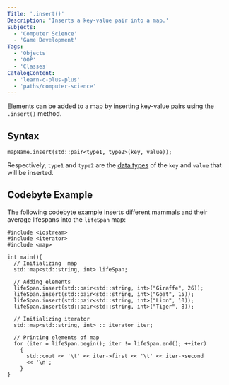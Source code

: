 ```yaml
---
Title: '.insert()'
Description: 'Inserts a key-value pair into a map.'
Subjects:
  - 'Computer Science'
  - 'Game Development'
Tags:
  - 'Objects'
  - 'OOP'
  - 'Classes'
CatalogContent:
  - 'learn-c-plus-plus'
  - 'paths/computer-science'
---
```


Elements can be added to a map by inserting key-value pairs using the `.insert()` method.

## Syntax

```pseudo
mapName.insert(std::pair<type1, type2>(key, value));
```

Respectively, `type1` and `type2` are the [data types](https://www.codecademy.com/resources/docs/cpp/data-types) of the `key` and `value` that will be inserted.

## Codebyte Example

The following codebyte example inserts different mammals and their average lifespans into the `lifeSpan` map:

```codebyte/cpp
#include <iostream>
#include <iterator>
#include <map>

int main(){
  // Initializing  map
  std::map<std::string, int> lifeSpan;

  // Adding elements
  lifeSpan.insert(std::pair<std::string, int>("Giraffe", 26));
  lifeSpan.insert(std::pair<std::string, int>("Goat", 15));
  lifeSpan.insert(std::pair<std::string, int>("Lion", 10));
  lifeSpan.insert(std::pair<std::string, int>("Tiger", 8));

  // Initializing iterator
  std::map<std::string, int> :: iterator iter;

  // Printing elements of map
  for (iter = lifeSpan.begin(); iter != lifeSpan.end(); ++iter)
    {
      std::cout << '\t' << iter->first << '\t' << iter->second
      << '\n';
    }
}
```
